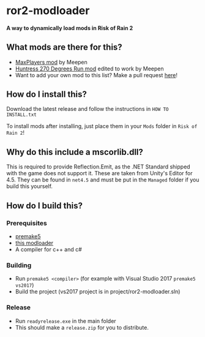 # ror2-modloader
#### A way to dynamically load mods in Risk of Rain 2

## What mods are there for this?

- [MaxPlayers mod](https://github.com/meepen/ror2-maxplayers-mod) by Meepen
- [Huntress 270 Degrees Run mod](https://github.com/meepen/ror2-huntress-sprint-mod) edited to work by Meepen
- Want to add your own mod to this list? Make a pull request [here](https://github.com/meepen/ror2-modloader/pulls)!


## How do I install this?

Download the latest release and follow the instructions in `HOW TO INSTALL.txt`

To install mods after installing, just place them in your `Mods` folder in `Risk of Rain 2`!


## Why do this include a mscorlib.dll?

This is required to provide Reflection.Emit, as the .NET Standard shipped with the game does not support it. These are taken from Unity's Editor for 4.5. They can be found in `net4.5` and must be put in the `Managed` folder if you build this yourself.


## How do I build this?

### Prerequisites
- [premake5](https://github.com/premake/premake-core/releases)
- [this modloader](https://github.com/meepen/ror2-modloader)
- A compiler for c++ and c#

### Building
- Run `premake5 <compiler>` (for example with Visual Studio 2017 `premake5 vs2017`)
- Build the project (vs2017 project is in project/ror2-modloader.sln)

### Release
- Run `readyrelease.exe` in the main folder
- This should make a `release.zip` for you to distribute.